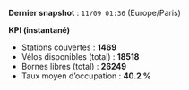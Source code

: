 **Dernier snapshot** : `11/09 01:36` (Europe/Paris)

**KPI (instantané)**

- Stations couvertes : **1469**
- Vélos disponibles (total) : **18518**
- Bornes libres (total) : **26249**
- Taux moyen d’occupation : **40.2 %**
